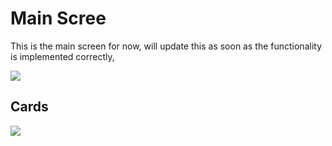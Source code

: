 <h1>Main Scree</h1>
<p>This is the main screen for now, will update this as soon as the functionality is implemented correctly,</p>
<img src="./assests/main_screen.png alt="Main Screen"/>

<h2>Cards</h2>
<img src="./assests/card_screen.png alt="Card Screen"/>

